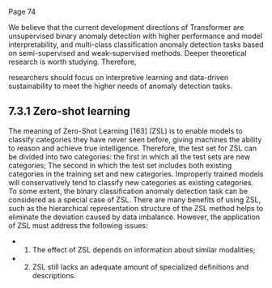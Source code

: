 Page 74

We believe that the current development directions of Transformer are unsupervised binary anomaly detection with higher performance and model interpretability, and multi-class classification anomaly detection tasks based on semi-supervised and weak-supervised methods. Deeper theoretical research is worth studying. Therefore,

researchers should focus on interpretive learning and data-driven sustainability to meet the higher needs of anomaly detection tasks.

## 7.3.1 Zero-shot learning

The meaning of Zero-Shot Learning [163] (ZSL) is to enable models to classify categories they have never seen before, giving machines the ability to reason and achieve true intelligence. Therefore, the test set for ZSL can be divided into two categories: the first in which all the test sets are new categories; The second in which the test set includes both existing categories in the training set and new categories. Improperly trained models will conservatively tend to classify new categories as existing categories. To some extent, the binary classification anomaly detection task can be considered as a special case of ZSL. There are many benefits of using ZSL, such as the hierarchical representation structure of the ZSL method helps to eliminate the deviation caused by data imbalance. However, the application of ZSL must address the following issues:

- 1. The effect of ZSL depends on information about similar modalities;
- 2. ZSL still lacks an adequate amount of specialized definitions and descriptions.